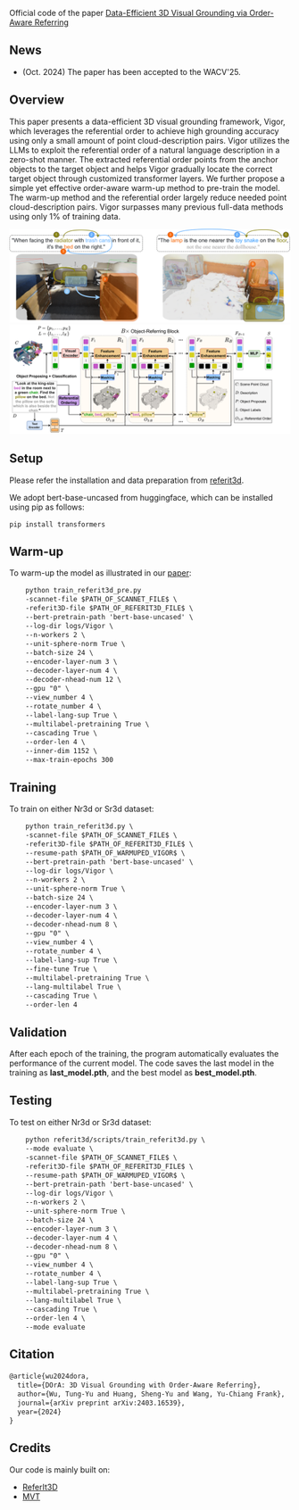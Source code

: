 Official code of the paper [Data-Efficient 3D Visual Grounding via Order-Aware Referring](https://arxiv.org/abs/2403.16539)

## News
- (Oct. 2024) The paper has been accepted to the WACV'25.

## Overview
This paper presents a data-efficient 3D visual grounding framework, Vigor, which leverages the referential order to achieve high grounding accuracy using only a small amount of point cloud-description pairs. Vigor utilizes the LLMs to exploit the referential order of a natural language description in a zero-shot manner. The extracted referential order points from the anchor objects to the target object and helps Vigor gradually locate the correct target object through customized transformer layers. We further propose a simple yet effective order-aware warm-up method to pre-train the model. The warm-up method and the referential order largely reduce needed point cloud-description pairs. Vigor surpasses many previous full-data methods using only 1% of training data.

<p float="left">
  <img src="referential_order.png" width="800" />
  <img src="vigor.png" width="800" /> 
</p>

## Setup
Please refer the installation and data preparation from [referit3d](https://github.com/referit3d/referit3d).

We adopt bert-base-uncased from huggingface, which can be installed using pip as follows:
```Console
pip install transformers
```
## Warm-up
To warm-up the model as illustrated in our [paper](https://arxiv.org/abs/2403.16539):
```Console
    python train_referit3d_pre.py
    -scannet-file $PATH_OF_SCANNET_FILE$ \
    -referit3D-file $PATH_OF_REFERIT3D_FILE$ \
    --bert-pretrain-path 'bert-base-uncased' \
    --log-dir logs/Vigor \
    --n-workers 2 \
    --unit-sphere-norm True \
    --batch-size 24 \
    --encoder-layer-num 3 \
    --decoder-layer-num 4 \
    --decoder-nhead-num 12 \
    --gpu "0" \
    --view_number 4 \
    --rotate_number 4 \
    --label-lang-sup True \
    --multilabel-pretraining True \
    --cascading True \
    --order-len 4 \
    --inner-dim 1152 \
    --max-train-epochs 300
```

## Training
To train on either Nr3d or Sr3d dataset:
```Console
    python train_referit3d.py \
    -scannet-file $PATH_OF_SCANNET_FILE$ \
    -referit3D-file $PATH_OF_REFERIT3D_FILE$ \
    --resume-path $PATH_OF_WARMUPED_VIGOR$ \
    --bert-pretrain-path 'bert-base-uncased' \
    --log-dir logs/Vigor \
    --n-workers 2 \
    --unit-sphere-norm True \
    --batch-size 24 \
    --encoder-layer-num 3 \
    --decoder-layer-num 4 \
    --decoder-nhead-num 8 \
    --gpu "0" \
    --view_number 4 \
    --rotate_number 4 \
    --label-lang-sup True \
    --fine-tune True \
    --multilabel-pretraining True \
    --lang-multilabel True \
    --cascading True \
    --order-len 4
```

## Validation
After each epoch of the training, the program automatically evaluates the performance of the current model. The code saves the last model in the training as **last_model.pth**, and the best model as **best_model.pth**.

## Testing
To test on either Nr3d or Sr3d dataset:
```Console
    python referit3d/scripts/train_referit3d.py \
    --mode evaluate \
    -scannet-file $PATH_OF_SCANNET_FILE$ \
    -referit3D-file $PATH_OF_REFERIT3D_FILE$ \
    --resume-path $PATH_OF_WARMUPED_VIGOR$ \
    --bert-pretrain-path 'bert-base-uncased' \
    --log-dir logs/Vigor \
    --n-workers 2 \
    --unit-sphere-norm True \
    --batch-size 24 \
    --encoder-layer-num 3 \
    --decoder-layer-num 4 \
    --decoder-nhead-num 8 \
    --gpu "0" \
    --view_number 4 \
    --rotate_number 4 \
    --label-lang-sup True \
    --multilabel-pretraining True \
    --lang-multilabel True \
    --cascading True \
    --order-len 4 \
    --mode evaluate
```

## Citation
```
@article{wu2024dora,
  title={DOrA: 3D Visual Grounding with Order-Aware Referring},
  author={Wu, Tung-Yu and Huang, Sheng-Yu and Wang, Yu-Chiang Frank},
  journal={arXiv preprint arXiv:2403.16539},
  year={2024}
}
```

## Credits
Our code is mainly built on:
* [ReferIt3D](https://github.com/referit3d/referit3d)
* [MVT](https://github.com/sega-hsj/MVT-3DVG)
